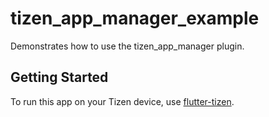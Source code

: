 # tizen_app_manager_example

Demonstrates how to use the tizen_app_manager plugin.

## Getting Started

To run this app on your Tizen device, use [flutter-tizen](https://github.com/flutter-tizen/flutter-tizen).
